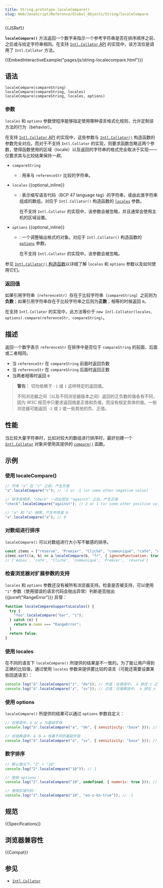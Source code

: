```yaml
---
title: String.prototype.localeCompare()
slug: Web/JavaScript/Reference/Global_Objects/String/localeCompare
---
```


{{JSRef}}

**`localeCompare()`** 方法返回一个数字来指示一个参考字符串是否在排序顺序之前、之后或与给定字符串相同。在支持 [`Intl.Collator` API](/zh-CN/docs/Web/JavaScript/Reference/Global_Objects/Intl/Collator) 的实现中，该方法仅是调用了 `Intl.Collator` 方法。

{{EmbedInteractiveExample("pages/js/string-localecompare.html")}}

## 语法

```js-nolint
localeCompare(compareString)
localeCompare(compareString, locales)
localeCompare(compareString, locales, options)
```

### 参数

`locales` 和 `options` 参数使程序能够指定使用哪种语言格式化规则，允许定制该方法的行为（behavior）。

在支持 [`Intl.Collator` API](/zh-CN/docs/Web/JavaScript/Reference/Global_Objects/Intl/Collator) 的实现中，这些参数与 [`Intl.Collator()`](/zh-CN/docs/Web/JavaScript/Reference/Global_Objects/Intl/Collator/Collator) 构造函数的参数完全对应。而对于不支持 `Intl.Collator` 的实现，则要求函数忽略这两个参数，使得函数使用的区域（locale）以及返回的字符串的格式完全取决于实现——仅要求其与比较结果保持*一致*。

- `compareString`
  - : 用来与 `referenceStr` 比较的字符串。
- `locales` {{optional_inline}}
  - : 表示缩写语言代码（BCP 47 language tag）的字符串，或由此类字符串组成的数组。对应于 `Intl.Collator()` 构造函数的 [`locales`](/zh-CN/docs/Web/JavaScript/Reference/Global_Objects/Intl/Collator/Collator#locales) 参数。

    在不支持 `Intl.Collator` 的实现中，该参数会被忽略，并且通常会使用主机的区域设置。

- `options` {{optional_inline}}

  - : 一个调整输出格式的对象。对应于 `Intl.Collator()` 构造函数的 [`options`](/zh-CN/docs/Web/JavaScript/Reference/Global_Objects/Intl/Collator/Collator#options) 参数。

    在不支持 `Intl.Collator` 的实现中，该参数会被忽略。

参见 [`Intl.Collator()` 构造函数](/zh-CN/docs/Web/JavaScript/Reference/Global_Objects/Intl/Collator/Collator)以详细了解 `locales` 和 `options` 参数以及如何使用它们。

### 返回值

如果引用字符串（`referenceStr`）存在于比较字符串（`compareString`）之前则为**负数**；如果引用字符串存在于比较字符串之后则为**正数**；相等的时候返回 `0`。

在支持 `Intl.Collator` 的实现中，此方法等价于 `new Intl.Collator(locales, options).compare(referenceStr, compareString)`。

## 描述

返回一个数字表示 `referenceStr` 在排序中是否位于 `compareString` 的前面、后面或二者相同。

- 当 `referenceStr` 在 `compareString` 前面时返回负数
- 当 `referenceStr` 在 `compareString` 后面时返回正数
- 当两者相等时返回 `0`

> **警告：** 切勿依赖于 `-1` 或 `1` 这样特定的返回值。
>
> 不同浏览器之间（以及不同浏览器版本之间）返回的正负数的值各有不同，因为 W3C 规范中只要求返回值是正值和负值，而没有规定具体的值。一些浏览器可能返回 `-2` 或 `2` 或一些其他的负、正值。

## 性能

当比较大量字符串时，比如对较大的数组进行排序时，最好创建一个 [`Intl.Collator`](/zh-CN/docs/Web/JavaScript/Reference/Global_Objects/Intl/Collator) 对象并使用其提供的 [`compare()`](/zh-CN/docs/Web/JavaScript/Reference/Global_Objects/Intl/Collator/compare) 函数。

## 示例

### 使用 localeCompare()

```js
// 字母 "a" 在 "c" 之前，产生负值
"a".localeCompare("c"); // -2 or -1 (or some other negative value)

// 按字母顺序，"check" 一词出现在 "against" 之后，产生正值
"check".localeCompare("against"); // 2 or 1 (or some other positive value)

// "a" 和 "a" 相等，产生中性值 0
"a".localeCompare("a"); // 0
```

### 对数组进行排序

`localeCompare()` 可以对数组进行大小写不敏感的排序。

```js
const items = ["réservé", "Premier", "Cliché", "communiqué", "café", "Adieu"];
items.sort((a, b) => a.localeCompare(b, "fr", { ignorePunctuation: true }));
// ['Adieu', 'café', 'Cliché', 'communiqué', 'Premier', 'réservé']
```

### 检查浏览器对扩展参数的支持

`locales` 和 `options` 参数还没有被所有浏览器支持。检查是否被支持，可以使用 `"i"` 参数（使用错误的语言代码会抛出异常）判断是否抛出 {{jsxref("RangeError")}} 异常：

```js
function localeCompareSupportsLocales() {
  try {
    "foo".localeCompare("bar", "i");
  } catch (e) {
    return e.name === "RangeError";
  }
  return false;
}
```

### 使用 locales

在不同的语言下 `localeCompare()` 所提供的结果是不一致的。为了能让用户得到正确的比较值，通过使用 `locales` 参数来提供要比较的语言（可能还需要设置某些回退语言）：

```js
console.log("ä".localeCompare("z", "de")); // 负值：在德语中， ä 排在 z 之前
console.log("ä".localeCompare("z", "sv")); // 正值：在瑞典语中， ä 排在 z 之后
```

### 使用 options

`localeCompare()` 所提供的结果可以通过 `options` 参数自定义：

```js
// 在德语中，ä 以 a 为基础字母
console.log("ä".localeCompare("a", "de", { sensitivity: "base" })); // 0

// 在瑞典语中，ä 与 a 有着不同的基础字母
console.log("ä".localeCompare("a", "sv", { sensitivity: "base" })); // a positive value
```

### 数字排序

```js
// 默认情况下，"2" > "10"
console.log("2".localeCompare("10")); // 1

// 使用 options：
console.log("2".localeCompare("10", undefined, { numeric: true })); // -1

// 使用区域代码：
console.log("2".localeCompare("10", "en-u-kn-true")); // -1
```

## 规范

{{Specifications}}

## 浏览器兼容性

{{Compat}}

## 参见

- [`Intl.Collator`](/zh-CN/docs/Web/JavaScript/Reference/Global_Objects/Intl/Collator)
